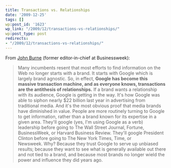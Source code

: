 ```yaml
---
title: Transactions vs. Relationships
date: '2009-12-25'
tags: []
wp:post_id: '1623'
wp_link: "/2009/12/transactions-vs-relationships/"
wp:post_type: post
redirects:
- "/2009/12/transactions-vs-relationships/"
---
```


From [John Burne](http://www.c-changemedia.com/2009/12/google-media-biting-hand-that-feeds-you.html) (former editor-in-chief at Businessweek):

> Many incumbents resent that most efforts to find information on the Web no longer starts with a brand. It starts with Google which is largely brand agnostic. So, in effect, **Google has become this massive transaction machine, and as everyone knows, transactions are the antithesis of relationships.** If a brand wants a relationship with its audience, Google is getting in the way. It's how Google was able to siphon nearly $22 billion last year in advertising from traditional media. And it's the most obvious proof that media brands have diminished in value. People are more routinely turning to Google to get information, rather than a brand known for its expertise in a given area. They'll google (yes, I'm using Google as a verb) leadership before going to The Wall Street Journal, Fortune, BusinessWeek, or Harvard Business Review. They'll google President Clinton before going to The New York Times, Time, or Newsweek. Why? Because they trust Google to serve up unbiased results; because they want to see what is generally available out there and not tied to a brand, and because most brands no longer wield the power and influence they did years ago.
